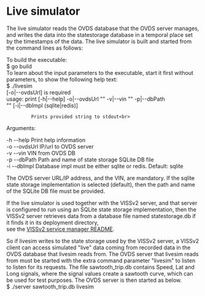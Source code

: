 # Live simulator
The live simulator reads the OVDS database that the OVDS server manages, and writes the data into the statestorage database in a temporal place set by the timestamps of the data. 
The live simulator is built and started from the command lines as follows:

To build the executable:<br>
$ go build<br>
To learn about the input parameters to the executable, start it first without parameters, to show the following help text:<br>
$ ./livesim<br>
[-o|--ovdsUrl] is required<br>
usage: print [-h|--help] -o|--ovdsUrl "<value>" -v|--vin "<value>" -p|--dbPath<br>
             "<value>" [-i|--dbImpl (sqlite|redis)]<br>

             Prints provided string to stdout<br>

Arguments:<br>

  -h  --help     Print help information<br>
  -o  --ovdsUrl  IP/url to OVDS server<br>
  -v  --vin      VIN from OVDS DB<br>
  -p  --dbPath   Path and name of state storage SQLite DB file<br>
  -i  --dbImpl   Database impl must be either sqlite or redis. Default: sqlite<br>

The OVDS server URL/IP address, and the VIN, are mandatory. If the sqlite state storage implementation is selected (default), 
then the path and name of the SQLite DB file must be provided.

If the live simulator is used together with the VISSv2 server, and that server is configured to run using an SQLite state storage implementation, 
then the VISSv2 server retrieves data from a database file named statestorage.db if it finds it in its deployment directory,<br>
see the <a href="https://github.com/MEAE-GOT/W3C_VehicleSignalInterfaceImpl/tree/master/server/service_mgr">VISSv2 service manager README</a>.

So if livesim writes to the state storage used by the VISSv2 server, a VISSv2 client can access simulated "live" data coming from recorded data in the OVDS database that livesim reads from.
The OVDS server that livesim reads from must be started with the extra command parameter "livesim" to listen to listen for its requests.
The file sawtooth_trip.db contains Speed, Lat and Long signals, where the signal values create a sawtooth curve, which can be used for test purposes. 
The OVDS server is then started as below.<br>
$ ./server sawtooth_trip.db livesim

